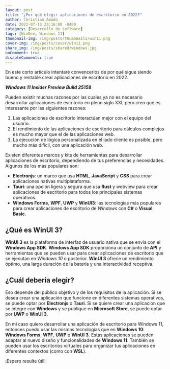 ```yaml
---
layout: post
title: "¿Por qué elegir aplicaciones de escritorio en 2022?"
author: Christian Amado
date: 2022-07-13 23:16:00 -0400
category: [Desarrollo de software]
tags: [WinDev, Windows 11]
thumbnail-img: /img/posts/thumbnails/win11.png
cover-img: /img/posts/cover/win11.png
share_img: /img/posts/shared/windows.jpg
noComment: true
disableComments: true
---
```


En este corto artículo intentaré convencerlos de por qué sigue siendo bueno y rentable crear aplicaciones de escritorio en 2022.

***Windows 11 Insider Preview Build 25158***

<!--more-->

Pueden existir muchas razones por las cuales ya no es necesario desarrollar aplicaciones de escritorio en pleno siglo XXI, pero creo que es interesante por las siguientes razones:
1. Las aplicaciones de escritorio interactúan mejor con el equipo del usuario.
2. El rendimiento de las aplicaciones de escritorio para cálculos complejos es mucho mayor que el de las aplicaciones web.
3. La ejecución de lógica personalizada en el lado cliente es posible, pero mucho más difícil, con una aplicación web.

Existen diferentes marcos y kits de herramientas para desarrollar aplicaciones de escritorio, dependiendo de tus preferencias y necesidades. Algunos de los más populares son:

* **Electronjs**: un marco que usa **HTML**, **JavaScript** y **CSS** para crear aplicaciones nativas multiplataforma.
* **Tauri**: una opción ligera y segura que usa **Rust** y webview para crear aplicaciones de escritorio para todos los principales sistemas operativos.
* **Windows Forms**, **WPF**, **UWP** y **WinUI3**: las tecnologías más populares para crear aplicaciones de escritorio de *Windows* con **C#** o **Visual Basic**.

## ¿Qué es WinUI 3?
**WinUI 3** es la plataforma de interfaz de usuario nativa que se envía con el **Windows App SDK**. **Windows App SDK** proporciona un conjunto de **API** y herramientas que se pueden usar para crear aplicaciones de escritorio que se ejecutan en *Windows 10* o posterior. **WinUI 3** ofrece un rendimiento óptimo, una larga duración de la batería y una interactividad receptiva.

## ¿Cuál debería elegir?
Eso depende del público objetivo y de los requisitos de la aplicación. Si se desea crear una aplicación que funcione en diferentes sistemas operativos, se puede optar por **Electronjs** o **Tauri**. Si se quiere crear una aplicación que se integre con **Windows** y se publique en **Microsoft Store**, se puede optar por **UWP** o **WinUI 3**.

En mi caso quiero desarrollar una aplicación de escritorio para Windows 11, entonces puedo usar las mismas tecnologías que en **Windows 10**: **Windows Forms**, **WPF**, **UWP** o **WinUI 3**. Estas aplicaciones se pueden adaptar al nuevo diseño y funcionalidades de **Windows 11**. También se pueden usar los escritorios virtuales para organizar tus aplicaciones en diferentes contextos (como con **WSL**).

¡Espero resulte útil!
